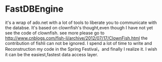 # FastDBEngine
it's a wrap of ado.net with a lot of tools to liberate you to communicate with the databse.
It's based on clownfish's thought,even though  I have not yet see the code of clownfish. 
see more please go to http://www.cnblogs.com/fish-li/archive/2012/07/17/ClownFish.html
the contribution of fishli can not be ignored.
I spend a lot of time to  write and Reconstruction  my code  in the Spring Festival，and finally I realize it.
I wish it can be the easiest,fastest data access layer.
